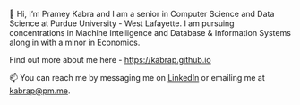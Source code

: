 👋 Hi, I’m Pramey Kabra and I am a senior in Computer Science and Data Science at Purdue University - West Lafayette. I am pursuing concentrations in Machine Intelligence and Database & Information Systems along in with a minor in Economics.

Find out more about me here - https://kabrap.github.io

📫 You can reach me by messaging me on [LinkedIn](https://www.linkedin.com/in/kabrap/) or emailing me at [kabrap@pm.me](mailto:kabrap@pm.me).

